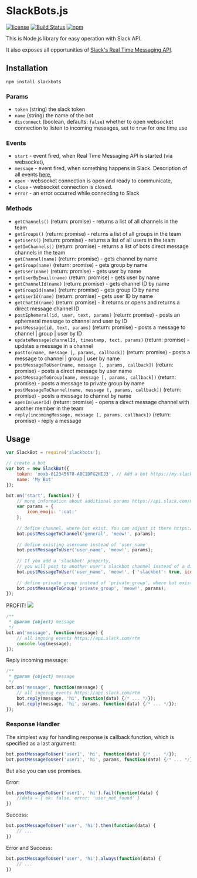 # SlackBots.js
[![license](http://img.shields.io/badge/license-MIT-blue.svg?style=flat)](https://raw.githubusercontent.com/andhikamaheva/slackbot-sdk/master/LICENSE)
[![Build Status](https://travis-ci.org/mishk0/slack-bot-api.svg?branch=master)](https://travis-ci.org/andhikamaheva/slackbot-sdk)
[![npm](https://img.shields.io/npm/v/slackbots.svg?style=flat)](https://www.npmjs.com/package/slackbot-sdk)

This is Node.js library for easy operation with Slack API.

It also exposes all opportunities of <a href="https://api.slack.com/rtm">Slack's Real Time Messaging API</a>.

## Installation

```
npm install slackbots
```

### Params
- `token` (string) the slack token
- `name` (string) the name of the bot
- `disconnect` (boolean, defaults: `false`) whether to open websocket connection to listen to incoming messages, set to `true` for one time use

### Events

- `start` - event fired, when Real Time Messaging API is started (via websocket),
- `message` - event fired, when something happens in Slack. Description of all events <a href="https://api.slack.com/rtm">here</a>,
- `open` - websocket connection is open and ready to communicate,
- `close` - websocket connection is closed.
- `error` - an error occurred while connecting to Slack

### Methods

- `getChannels()` (return: promise) - returns a list of all channels in the team
- `getGroups()` (return: promise) - returns a list of all groups in the team
- `getUsers()` (return: promise) - returns a list of all users in the team
- `getImChannels()` (return: promise) - returns a list of bots direct message channels in the team
- `getChannel(name)` (return: promise) - gets channel by name
- `getGroup(name)` (return: promise) - gets group by name
- `getUser(name)` (return: promise) - gets user by name
- `getUserByEmail(name)` (return: promise) - gets user by name
- `getChannelId(name)` (return: promise) - gets channel ID by name
- `getGroupId(name)` (return: promise) - gets group ID by name
- `getUserId(name)` (return: promise) - gets user ID by name
- `getChatId(name)` (return: promise) - it returns or opens and returns a direct message channel ID
- `postEphemeral(id, user, text, params)` (return: promise) - posts an ephemeral message to channel and user by ID
- `postMessage(id, text, params)` (return: promise) - posts a message to channel | group | user by ID
- `updateMessage(channelId, timestamp, text, params)` (return: promise) - updates a message in a channel
- `postTo(name, message [, params, callback])` (return: promise) - posts a message to channel | group | user by name
- `postMessageToUser(name, message [, params, callback])` (return: promise) - posts a direct message by user name
- `postMessageToGroup(name, message [, params, callback])` (return: promise) - posts a message to private group by name
- `postMessageToChannel(name, message [, params, callback])` (return: promise) - posts a message to channel by name
- `openIm(userId)` (return: promise) - opens a direct message channel with another member in the team
- `reply(incomingMessage, message [, params, callback])` (return: promise) - reply a message

## Usage
```js
var SlackBot = require('slackbots');

// create a bot
var bot = new SlackBot({
    token: 'xoxb-012345678-ABC1DFG2HIJ3', // Add a bot https://my.slack.com/services/new/bot and put the token 
    name: 'My Bot'
});

bot.on('start', function() {
    // more information about additional params https://api.slack.com/methods/chat.postMessage
    var params = {
        icon_emoji: ':cat:'
    };
    
    // define channel, where bot exist. You can adjust it there https://my.slack.com/services 
    bot.postMessageToChannel('general', 'meow!', params);
    
    // define existing username instead of 'user_name'
    bot.postMessageToUser('user_name', 'meow!', params); 
    
    // If you add a 'slackbot' property, 
    // you will post to another user's slackbot channel instead of a direct message
    bot.postMessageToUser('user_name', 'meow!', { 'slackbot': true, icon_emoji: ':cat:' }); 
    
    // define private group instead of 'private_group', where bot exist
    bot.postMessageToGroup('private_group', 'meow!', params); 
});
```
PROFIT!
<img src="http://i.imgur.com/hqzTXHm.png" />

```js
/**
 * @param {object} message
 */
bot.on('message', function(message) {
    // all ingoing events https://api.slack.com/rtm
    console.log(message);
});
```

Reply incoming message:
```js
/**
 * @param {object} message
 */
bot.on('message', function(message) {
    // all ingoing events https://api.slack.com/rtm
    bot.reply(message, 'hi', function(data) {/* ... */});
    bot.reply(message, 'hi', params, function(data) {/* ... */});
});
```

### Response Handler

The simplest way for handling response is callback function, which is specified as a last argument:
```js
bot.postMessageToUser('user1', 'hi', function(data) {/* ... */});
bot.postMessageToUser('user1', 'hi', params, function(data) {/* ... */});
```

But also you can use promises.

Error:
```js
bot.postMessageToUser('user1', 'hi').fail(function(data) {
    //data = { ok: false, error: 'user_not_found' }
})
```
Success:
```js
bot.postMessageToUser('user', 'hi').then(function(data) {
    // ...
})
```
Error and Success:
```js
bot.postMessageToUser('user', 'hi').always(function(data) {
    // ...
})
```

